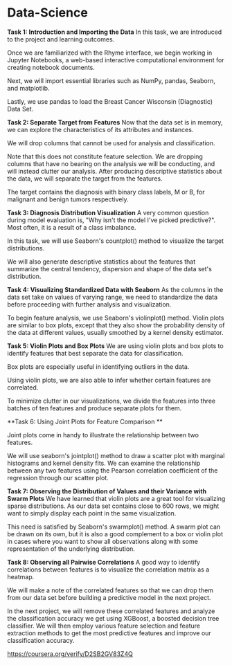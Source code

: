 # Data-Science

**Task 1: Introduction and Importing the Data**
In this task, we are introduced to the project and learning outcomes. 

Once we are familiarized with the Rhyme interface, we begin working in Jupyter Notebooks, a web-based interactive computational environment for creating notebook documents.

Next, we will import essential libraries such as NumPy, pandas, Seaborn, and matplotlib.   

Lastly, we use pandas to load the Breast Cancer Wisconsin (Diagnostic) Data Set.

**Task 2: Separate Target from Features**
Now that the data set is in memory, we can explore the characteristics of its attributes and instances.   

We will drop columns that cannot be used for analysis and classification. 

Note that this does not constitute feature selection. We are dropping columns that have no bearing on the analysis we will be conducting, and will instead clutter our analysis.   After producing descriptive statistics about the data, we will separate the target from the features.

 The target contains the diagnosis with binary class labels, M or B, for malignant and benign tumors respectively. 

**Task 3: Diagnosis Distribution Visualization**
A very common question during model evaluation is, "Why isn't the model I've picked predictive?".  Most often, it is a result of a class imbalance.

In this task, we will use Seaborn's countplot() method to visualize the target distributions. 

We will also generate descriptive statistics about the features that summarize the central tendency, dispersion and shape of the data set's distribution.

**Task 4: Visualizing Standardized Data with Seaborn**
As the columns in the data set take on values of varying range, we need to standardize the data before proceeding with further analysis and visualization. 

To begin feature analysis, we use Seaborn's violinplot() method.  Violin plots are similar to box plots, except that they also show the probability density of the data at different values, usually smoothed by a kernel density estimator. 

**Task 5: Violin Plots and Box Plots**
We are using violin plots and box plots to identify features that best separate the data for classification. 

Box plots are especially useful in identifying outliers in the data. 

Using violin plots, we are also able to infer whether certain features are correlated. 

To minimize clutter in our visualizations, we divide the features into three batches of ten features and produce separate plots for them.

**Task 6: Using Joint Plots for Feature Comparison **

Joint plots come in handy to illustrate the relationship between two features. 

We will use seaborn's jointplot() method to draw a scatter plot with marginal histograms and kernel density fits. We can examine the relationship between any two features using the Pearson correlation coefficient of the regression through our scatter plot.

**Task 7: Observing the Distribution of Values and their Variance with Swarm Plots**
We have learned that violin plots are a great tool for visualizing sparse distributions. As our data set contains close to 600 rows, we might want to simply display each point in the same visualization. 

This need is satisfied by Seaborn's swarmplot() method. A swarm plot can be drawn on its own, but it is also a good complement to a box or violin plot in cases where you want to show all observations along with some representation of the underlying distribution.

**Task 8: Observing all Pairwise Correlations**
A good way to identify correlations between features is to visualize the correlation matrix as a heatmap. 

We will make a note of the correlated features so that we can drop them from our data set before building a predictive model in the next project.

In the next project, we will remove these correlated features and analyze the classification accuracy we get using XGBoost, a boosted decision tree classifier. We will then employ various feature selection and feature extraction methods to get the most predictive features and improve our classification accuracy. 


https://coursera.org/verify/D2SB2GV83Z4Q

